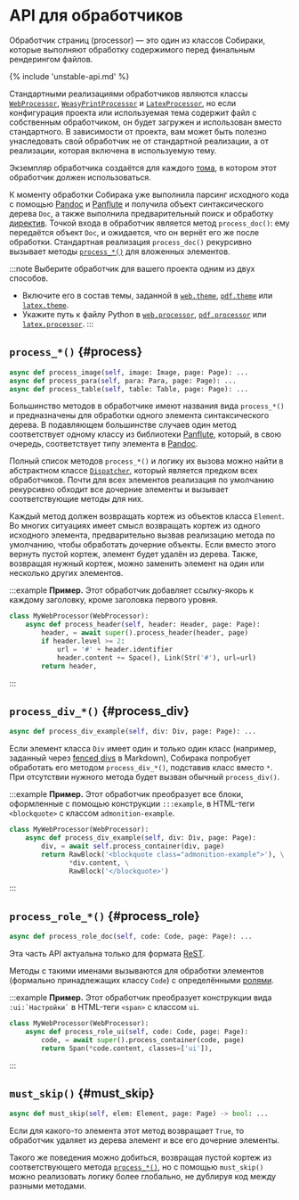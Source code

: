 # API для обработчиков

Обработчик страниц (processor) — это один из классов Собираки, которые выполняют обработку содержимого перед финальным рендерингом файлов.

{% include 'unstable-api.md' %}

Стандартными реализациями обработчиков являются классы [`WebProcessor`](../../../src/sobiraka/processing/web/web.py), [`WeasyPrintProcessor`](../../../src/sobiraka/processing/weasyprint/weasyprint.py) и [`LatexProcessor`](../../../src/sobiraka/processing/latex/latex.py), но если конфигурация проекта или используемая тема содержит файл с собственным обработчиком, он будет загружен и использован вместо стандартного. В зависимости от проекта, вам может быть полезно унаследовать свой обработчик не от стандартной реализации, а от реализации, которая включена в используемую тему.

Экземпляр обработчика создаётся для каждого [тома](../overview/terms.md#volume), в котором этот обработчик должен использоваться.

К моменту обработки Собирака уже выполнила парсинг исходного кода с помощью [Pandoc](https://pandoc.org/) и [Panflute](http://scorreia.com/software/panflute/) и получила объект синтаксического дерева `Doc`, а также выполнила предварительный поиск и обработку [директив](../syntax/directives.md). Точкой входа в обработчик является метод `process_doc()`: ему передаётся объект `Doc`, и ожидается, что он вернёт его же после обработки. Стандартная реализация `process_doc()` рекурсивно вызывает методы [`process_*()`](#process) для вложенных элементов.

:::note
Выберите обработчик для вашего проекта одним из двух способов.

- Включите его в состав темы, заданной в [`web.theme`](configuration.md#web.theme), [`pdf.theme`](configuration.md#pdf.theme) или [`latex.theme`](configuration.md#latex.theme).
- Укажите путь к файлу Python в [`web.processor`](configuration.md#web.processor), [`pdf.processor`](configuration.md#pdf.processor) или [`latex.processor`](configuration.md#latex.processor).
:::

## `process_*()` {#process}

```python
async def process_image(self, image: Image, page: Page): ...
async def process_para(self, para: Para, page: Page): ...
async def process_table(self, table: Table, page: Page): ...
```

Большинство методов в обработчике имеют названия вида `process_*()` и предназначены для обработки одного элемента синтаксического дерева. В подавляющем большинстве случаев один метод соответствует одному классу из библиотеки [Panflute](http://scorreia.com/software/panflute/), который, в свою очередь, соответствует типу элемента в [Pandoc](https://pandoc.org/).

Полный список методов `process_*()` и логику их вызова можно найти в абстрактном классе [`Dispatcher`](../../../src/sobiraka/processing/abstract/dispatcher.py), который является предком всех обработчиков. Почти для всех элементов реализация по умолчанию рекурсивно обходит все дочерние элементы и вызывает соответствующие методы для них.

Каждый метод должен возвращать кортеж из объектов класса `Element`. Во многих ситуациях имеет смысл возвращать кортеж из одного исходного элемента, предварительно вызвав реализацию метода по умолчанию, чтобы обработать дочерние объекты. Если вместо этого вернуть пустой кортеж, элемент будет удалён из дерева. Также, возвращая нужный кортеж, можно заменить элемент на один или несколько других элементов.

:::example
**Пример.** Этот обработчик добавляет ссылку-якорь к каждому заголовку, кроме заголовка первого уровня.

```python
class MyWebProcessor(WebProcessor):
    async def process_header(self, header: Header, page: Page):
        header, = await super().process_header(header, page)
        if header.level >= 2:
            url = '#' + header.identifier
            header.content += Space(), Link(Str('#'), url=url)
        return header,
```
:::

## `process_div_*()` {#process_div}

```python
async def process_div_example(self, div: Div, page: Page): ...
```

Если элемент класса `Div` имеет один и только один класс (например, заданный через [fenced divs](https://pandoc.org/MANUAL.html#extension-fenced_divs) в Markdown), Собирака попробует обработать его методом `process_div_*()`, подставив класс вместо `*`. При отсутствии нужного метода будет вызван обычный `process_div()`.

:::example
**Пример.** Этот обработчик преобразует все блоки, оформленные с помощью конструкции `:::example`, в HTML-теги `<blockquote>` с классом `admonition-example`.

```python
class MyWebProcessor(WebProcessor):
    async def process_div_example(self, div: Div, page: Page):
        div, = await self.process_container(div, page)
        return RawBlock('<blockquote class="admonition-example">'), \
               *div.content, \
               RawBlock('</blockquote>')
```
:::

## `process_role_*()` {#process_role}

```python
async def process_role_doc(self, code: Code, page: Page): ...
```

Эта часть API актуальна только для формата [ReST](../overview/rest.md).

Методы с такими именами вызываются для обработки элементов (формально принадлежащих классу `Code`) с определёнными [ролями](https://www.sphinx-doc.org/en/master/usage/restructuredtext/roles.html).

:::example
**Пример.** Этот обработчик преобразует конструкции вида `` :ui:`Настройки` `` в HTML-теги `<span>` с классом `ui`.

```python
class MyWebProcessor(WebProcessor):
    async def process_role_ui(self, code: Code, page: Page):
        code, = await super().process_container(code, page)
        return Span(*code.content, classes=['ui']),
```
:::

## `must_skip()` {#must_skip}

```python
async def must_skip(self, elem: Element, page: Page) -> bool: ...
```

Если для какого-то элемента этот метод возвращает `True`, то обработчик удаляет из дерева элемент и все его дочерние элементы.

Такого же поведения можно добиться, возвращая пустой кортеж из соответствующего метода [`process_*()`](#process), но с помощью `must_skip()` можно реализовать логику более глобально, не дублируя код между разными методами.